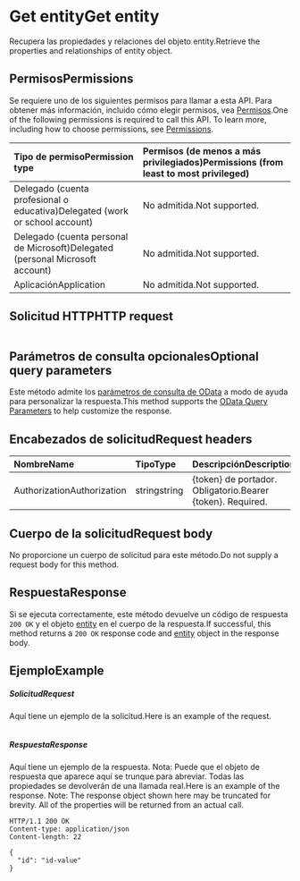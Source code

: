 # <a name="get-entity"></a><span data-ttu-id="b810a-101">Get entity</span><span class="sxs-lookup"><span data-stu-id="b810a-101">Get entity</span></span>

<span data-ttu-id="b810a-102">Recupera las propiedades y relaciones del objeto entity.</span><span class="sxs-lookup"><span data-stu-id="b810a-102">Retrieve the properties and relationships of entity object.</span></span>
## <a name="permissions"></a><span data-ttu-id="b810a-103">Permisos</span><span class="sxs-lookup"><span data-stu-id="b810a-103">Permissions</span></span>
<span data-ttu-id="b810a-p101">Se requiere uno de los siguientes permisos para llamar a esta API. Para obtener más información, incluido cómo elegir permisos, vea [Permisos](../../../concepts/permissions_reference.md).</span><span class="sxs-lookup"><span data-stu-id="b810a-p101">One of the following permissions is required to call this API. To learn more, including how to choose permissions, see [Permissions](../../../concepts/permissions_reference.md).</span></span>

|<span data-ttu-id="b810a-106">Tipo de permiso</span><span class="sxs-lookup"><span data-stu-id="b810a-106">Permission type</span></span>      | <span data-ttu-id="b810a-107">Permisos (de menos a más privilegiados)</span><span class="sxs-lookup"><span data-stu-id="b810a-107">Permissions (from least to most privileged)</span></span>              |
|:--------------------|:---------------------------------------------------------|
|<span data-ttu-id="b810a-108">Delegado (cuenta profesional o educativa)</span><span class="sxs-lookup"><span data-stu-id="b810a-108">Delegated (work or school account)</span></span> | <span data-ttu-id="b810a-109">No admitida.</span><span class="sxs-lookup"><span data-stu-id="b810a-109">Not supported.</span></span>    |
|<span data-ttu-id="b810a-110">Delegado (cuenta personal de Microsoft)</span><span class="sxs-lookup"><span data-stu-id="b810a-110">Delegated (personal Microsoft account)</span></span> | <span data-ttu-id="b810a-111">No admitida.</span><span class="sxs-lookup"><span data-stu-id="b810a-111">Not supported.</span></span>    |
|<span data-ttu-id="b810a-112">Aplicación</span><span class="sxs-lookup"><span data-stu-id="b810a-112">Application</span></span> | <span data-ttu-id="b810a-113">No admitida.</span><span class="sxs-lookup"><span data-stu-id="b810a-113">Not supported.</span></span> |

## <a name="http-request"></a><span data-ttu-id="b810a-114">Solicitud HTTP</span><span class="sxs-lookup"><span data-stu-id="b810a-114">HTTP request</span></span>
<!-- { "blockType": "ignored" } -->
```http

```
## <a name="optional-query-parameters"></a><span data-ttu-id="b810a-115">Parámetros de consulta opcionales</span><span class="sxs-lookup"><span data-stu-id="b810a-115">Optional query parameters</span></span>
<span data-ttu-id="b810a-116">Este método admite los [parámetros de consulta de OData](http://developer.microsoft.com/en-us/graph/docs/overview/query_parameters) a modo de ayuda para personalizar la respuesta.</span><span class="sxs-lookup"><span data-stu-id="b810a-116">This method supports the [OData Query Parameters](http://developer.microsoft.com/en-us/graph/docs/overview/query_parameters) to help customize the response.</span></span>
## <a name="request-headers"></a><span data-ttu-id="b810a-117">Encabezados de solicitud</span><span class="sxs-lookup"><span data-stu-id="b810a-117">Request headers</span></span>
| <span data-ttu-id="b810a-118">Nombre</span><span class="sxs-lookup"><span data-stu-id="b810a-118">Name</span></span>       | <span data-ttu-id="b810a-119">Tipo</span><span class="sxs-lookup"><span data-stu-id="b810a-119">Type</span></span> | <span data-ttu-id="b810a-120">Descripción</span><span class="sxs-lookup"><span data-stu-id="b810a-120">Description</span></span>|
|:-----------|:------|:----------|
| <span data-ttu-id="b810a-121">Authorization</span><span class="sxs-lookup"><span data-stu-id="b810a-121">Authorization</span></span>  | <span data-ttu-id="b810a-122">string</span><span class="sxs-lookup"><span data-stu-id="b810a-122">string</span></span>  | <span data-ttu-id="b810a-p102">{token} de portador. Obligatorio.</span><span class="sxs-lookup"><span data-stu-id="b810a-p102">Bearer {token}. Required.</span></span> |

## <a name="request-body"></a><span data-ttu-id="b810a-125">Cuerpo de la solicitud</span><span class="sxs-lookup"><span data-stu-id="b810a-125">Request body</span></span>
<span data-ttu-id="b810a-126">No proporcione un cuerpo de solicitud para este método.</span><span class="sxs-lookup"><span data-stu-id="b810a-126">Do not supply a request body for this method.</span></span>

## <a name="response"></a><span data-ttu-id="b810a-127">Respuesta</span><span class="sxs-lookup"><span data-stu-id="b810a-127">Response</span></span>

<span data-ttu-id="b810a-128">Si se ejecuta correctamente, este método devuelve un código de respuesta `200 OK` y el objeto [entity](../resources/entity.md) en el cuerpo de la respuesta.</span><span class="sxs-lookup"><span data-stu-id="b810a-128">If successful, this method returns a `200 OK` response code and [entity](../resources/entity.md) object in the response body.</span></span>
## <a name="example"></a><span data-ttu-id="b810a-129">Ejemplo</span><span class="sxs-lookup"><span data-stu-id="b810a-129">Example</span></span>
##### <a name="request"></a><span data-ttu-id="b810a-130">Solicitud</span><span class="sxs-lookup"><span data-stu-id="b810a-130">Request</span></span>
<span data-ttu-id="b810a-131">Aquí tiene un ejemplo de la solicitud.</span><span class="sxs-lookup"><span data-stu-id="b810a-131">Here is an example of the request.</span></span>
<!-- {
  "blockType": "ignored",
  "name": "get_entity"
}-->
```http

```
##### <a name="response"></a><span data-ttu-id="b810a-132">Respuesta</span><span class="sxs-lookup"><span data-stu-id="b810a-132">Response</span></span>
<span data-ttu-id="b810a-p103">Aquí tiene un ejemplo de la respuesta. Nota: Puede que el objeto de respuesta que aparece aquí se trunque para abreviar. Todas las propiedades se devolverán de una llamada real.</span><span class="sxs-lookup"><span data-stu-id="b810a-p103">Here is an example of the response. Note: The response object shown here may be truncated for brevity. All of the properties will be returned from an actual call.</span></span>
<!-- {
  "blockType": "ignored",
  "truncated": true,
  "@odata.type": "microsoft.graph.entity"
} -->
```http
HTTP/1.1 200 OK
Content-type: application/json
Content-length: 22

{
  "id": "id-value"
}
```

<!-- uuid: 8fcb5dbc-d5aa-4681-8e31-b001d5168d79
2015-10-25 14:57:30 UTC -->
<!-- {
  "type": "#page.annotation",
  "description": "Get entity",
  "keywords": "",
  "section": "documentation",
  "tocPath": ""
}-->

